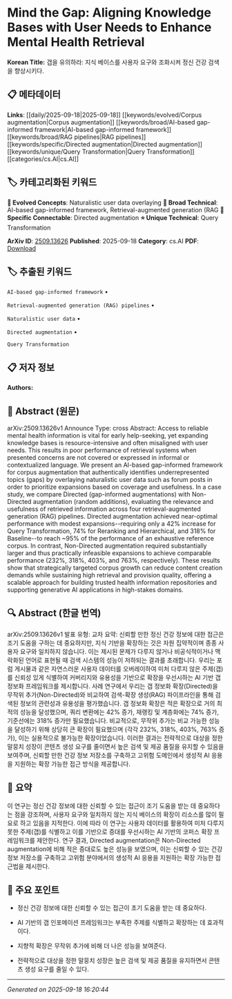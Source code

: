 
# Mind the Gap: Aligning Knowledge Bases with User Needs to Enhance Mental Health Retrieval

**Korean Title:** 갭을 유의하라: 지식 베이스를 사용자 요구와 조화시켜 정신 건강 검색을 향상시키다.

## 📋 메타데이터

**Links**: [[daily/2025-09-18|2025-09-18]] [[keywords/evolved/Corpus augmentation|Corpus augmentation]] [[keywords/broad/AI-based gap-informed framework|AI-based gap-informed framework]] [[keywords/broad/RAG pipelines|RAG pipelines]] [[keywords/specific/Directed augmentation|Directed augmentation]] [[keywords/unique/Query Transformation|Query Transformation]] [[categories/cs.AI|cs.AI]]

## 🏷️ 카테고리화된 키워드
**🚀 Evolved Concepts**: Naturalistic user data overlaying
**🔬 Broad Technical**: AI-based gap-informed framework, Retrieval-augmented generation (RAG
**🔗 Specific Connectable**: Directed augmentation
**⭐ Unique Technical**: Query Transformation

**ArXiv ID**: [2509.13626](https://arxiv.org/abs/2509.13626)
**Published**: 2025-09-18
**Category**: cs.AI
**PDF**: [Download](https://arxiv.org/pdf/2509.13626.pdf)


## 🏷️ 추출된 키워드



`AI-based gap-informed framework` • 

`Retrieval-augmented generation (RAG) pipelines` • 

`Naturalistic user data` • 

`Directed augmentation` • 

`Query Transformation`



## 📋 저자 정보

**Authors:** 

## 📄 Abstract (원문)

arXiv:2509.13626v1 Announce Type: cross 
Abstract: Access to reliable mental health information is vital for early help-seeking, yet expanding knowledge bases is resource-intensive and often misaligned with user needs. This results in poor performance of retrieval systems when presented concerns are not covered or expressed in informal or contextualized language. We present an AI-based gap-informed framework for corpus augmentation that authentically identifies underrepresented topics (gaps) by overlaying naturalistic user data such as forum posts in order to prioritize expansions based on coverage and usefulness. In a case study, we compare Directed (gap-informed augmentations) with Non-Directed augmentation (random additions), evaluating the relevance and usefulness of retrieved information across four retrieval-augmented generation (RAG) pipelines. Directed augmentation achieved near-optimal performance with modest expansions--requiring only a 42% increase for Query Transformation, 74% for Reranking and Hierarchical, and 318% for Baseline--to reach ~95% of the performance of an exhaustive reference corpus. In contrast, Non-Directed augmentation required substantially larger and thus practically infeasible expansions to achieve comparable performance (232%, 318%, 403%, and 763%, respectively). These results show that strategically targeted corpus growth can reduce content creation demands while sustaining high retrieval and provision quality, offering a scalable approach for building trusted health information repositories and supporting generative AI applications in high-stakes domains.

## 🔍 Abstract (한글 번역)

arXiv:2509.13626v1 발표 유형: 교차
요약: 신뢰할 만한 정신 건강 정보에 대한 접근은 조기 도움을 구하는 데 중요하지만, 지식 기반을 확장하는 것은 자원 집약적이며 종종 사용자 요구와 일치하지 않습니다. 이는 제시된 문제가 다루지 않거나 비공식적이거나 맥락화된 언어로 표현될 때 검색 시스템의 성능이 저하되는 결과를 초래합니다. 우리는 포럼 게시물과 같은 자연스러운 사용자 데이터를 오버레이하여 미처 다루지 않은 주제(갭)를 신뢰성 있게 식별하여 커버리지와 유용성을 기반으로 확장을 우선시하는 AI 기반 갭 정보화 프레임워크를 제시합니다. 사례 연구에서 우리는 갭 정보화 확장(Directed)을 무작위 추가(Non-Directed)와 비교하여 검색-확장 생성(RAG) 파이프라인을 통해 검색된 정보의 관련성과 유용성을 평가했습니다. 갭 정보화 확장은 적은 확장으로 거의 최적의 성능을 달성했으며, 쿼리 변환에는 42% 증가, 재랭킹 및 계층화에는 74% 증가, 기준선에는 318% 증가만 필요했습니다. 비교적으로, 무작위 추가는 비교 가능한 성능을 달성하기 위해 상당히 큰 확장이 필요했으며 (각각 232%, 318%, 403%, 763% 증가), 이는 실용적으로 불가능한 확장이었습니다. 이러한 결과는 전략적으로 대상을 정한 말뭉치 성장이 콘텐츠 생성 요구를 줄이면서 높은 검색 및 제공 품질을 유지할 수 있음을 보여주며, 신뢰할 만한 건강 정보 저장소를 구축하고 고위험 도메인에서 생성적 AI 응용을 지원하는 확장 가능한 접근 방식을 제공합니다.

## 📝 요약

이 연구는 정신 건강 정보에 대한 신뢰할 수 있는 접근이 조기 도움을 받는 데 중요하다는 점을 강조하며, 사용자 요구와 일치하지 않는 지식 베이스의 확장이 리소스를 많이 필요로 하고 있음을 지적한다. 이에 따라 이 연구는 사용자 데이터를 활용하여 미처 다루지 못한 주제(갭)를 식별하고 이를 기반으로 증대를 우선시하는 AI 기반의 코퍼스 확장 프레임워크를 제안한다. 연구 결과, Directed augmentation은 Non-Directed augmentation에 비해 적은 증대로도 높은 성능을 보였으며, 이는 신뢰할 수 있는 건강 정보 저장소를 구축하고 고위험 분야에서의 생성적 AI 응용을 지원하는 확장 가능한 접근법을 제시한다.

## 🎯 주요 포인트


- 정신 건강 정보에 대한 신뢰할 수 있는 접근이 초기 도움을 받는 데 중요하다.

- AI 기반의 갭 인포메이션 프레임워크는 부족한 주제를 식별하고 확장하는 데 효과적이다.

- 지향적 확장은 무작위 추가에 비해 더 나은 성능을 보여준다.

- 전략적으로 대상을 정한 말뭉치 성장은 높은 검색 및 제공 품질을 유지하면서 콘텐츠 생성 요구를 줄일 수 있다.


---

*Generated on 2025-09-18 16:20:44*